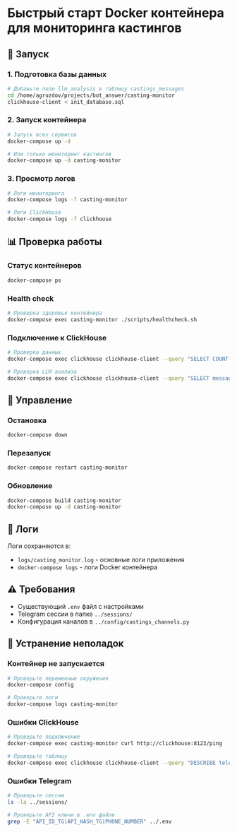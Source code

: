 # Быстрый старт Docker контейнера для мониторинга кастингов

## 🚀 Запуск

### 1. Подготовка базы данных
```bash
# Добавьте поле llm_analysis в таблицу castings_messages
cd /home/agruzdov/projects/bot_answer/casting-monitor
clickhouse-client < init_database.sql
```

### 2. Запуск контейнера
```bash
# Запуск всех сервисов
docker-compose up -d

# Или только мониторинг кастингов
docker-compose up -d casting-monitor
```

### 3. Просмотр логов
```bash
# Логи мониторинга
docker-compose logs -f casting-monitor

# Логи ClickHouse
docker-compose logs -f clickhouse
```

## 📊 Проверка работы

### Статус контейнеров
```bash
docker-compose ps
```

### Health check
```bash
# Проверка здоровья контейнера
docker-compose exec casting-monitor ./scripts/healthcheck.sh
```

### Подключение к ClickHouse
```bash
# Проверка данных
docker-compose exec clickhouse clickhouse-client --query "SELECT COUNT(*) FROM telegram_analytics.castings_messages"

# Проверка LLM анализа
docker-compose exec clickhouse clickhouse-client --query "SELECT message_id, llm_analysis FROM telegram_analytics.castings_messages WHERE llm_analysis != '{}' LIMIT 5"
```

## 🔧 Управление

### Остановка
```bash
docker-compose down
```

### Перезапуск
```bash
docker-compose restart casting-monitor
```

### Обновление
```bash
docker-compose build casting-monitor
docker-compose up -d casting-monitor
```

## 📝 Логи

Логи сохраняются в:
- `logs/casting_monitor.log` - основные логи приложения
- `docker-compose logs` - логи Docker контейнера

## ⚠️ Требования

- Существующий `.env` файл с настройками
- Telegram сессии в папке `../sessions/`
- Конфигурация каналов в `../config/castings_channels.py`

## 🐛 Устранение неполадок

### Контейнер не запускается
```bash
# Проверьте переменные окружения
docker-compose config

# Проверьте логи
docker-compose logs casting-monitor
```

### Ошибки ClickHouse
```bash
# Проверьте подключение
docker-compose exec casting-monitor curl http://clickhouse:8123/ping

# Проверьте таблицу
docker-compose exec clickhouse clickhouse-client --query "DESCRIBE telegram_analytics.castings_messages"
```

### Ошибки Telegram
```bash
# Проверьте сессии
ls -la ../sessions/

# Проверьте API ключи в .env файле
grep -E "API_ID_TG|API_HASH_TG|PHONE_NUMBER" ../.env
```
